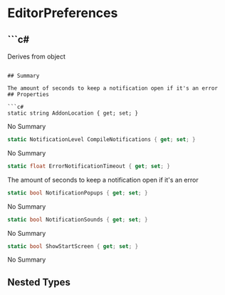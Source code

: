 # EditorPreferences

## ```c#
Derives from object
```

## Summary

The amount of seconds to keep a notification open if it's an error
## Properties

```c#
static string AddonLocation { get; set; } 
```
No Summary
```c#
static NotificationLevel CompileNotifications { get; set; } 
```
No Summary
```c#
static float ErrorNotificationTimeout { get; set; } 
```
The amount of seconds to keep a notification open if it's an error
```c#
static bool NotificationPopups { get; set; } 
```
No Summary
```c#
static bool NotificationSounds { get; set; } 
```
No Summary
```c#
static bool ShowStartScreen { get; set; } 
```
No Summary
## Nested Types

